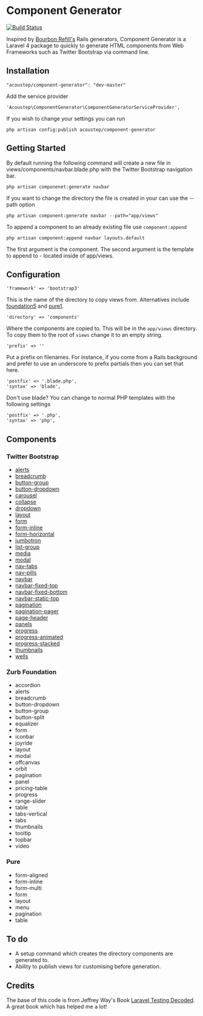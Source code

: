 # Component Generator

[![Build Status](https://travis-ci.org/acoustep/component-generator.svg?branch=master)](https://travis-ci.org/acoustep/component-generator)

Inspired by [Bourbon Refill's](http://refills.bourbon.io/) Rails generators, Component Generator is a Laravel 4 package to quickly to generate HTML components from Web Frameworks such as Twitter Bootstrap via command line.

## Installation

```
"acoustep/component-generator": "dev-master"
```

Add the service provider

```
'Acoustep\ComponentGenerator\ComponentGeneratorServiceProvider',
```

If you wish to change your settings you can run

```
php artisan config:publish acoustep/component-generator
```

## Getting Started

By default running the following command will create a new file in views/components/navbar.blade.php with the Twitter Bootstrap navigation bar.

```
php artisan componenet:generate navbar
```

If you want to change the directory the file is created in your can use the --path option

```
php artisan component:generate navbar --path="app/views"
```

To append a component to an already existing file use ```component:append```

```
php artisan component:append navbar layouts.default
```

The first argument is the component. The second argument is the template to append to - located inside of app/views.

## Configuration

```
'framework' => 'bootstrap3'
```

This is the name of the directory to copy views from.  Alternatives include [foundation5](http://foundation.zurb.com/docs/) and [pure1](http://purecss.io/).

```
'directory' => 'components'
```

Where the components are copied to.  This will be in the ```app/views``` directory.  To copy them to the root of ```views``` change it to an empty string.

```
'prefix' => ''
```

Put a prefix on filenames.  For instance, if you come from a Rails background and prefer to use an underscore to prefix partials then you can set that here.

```
'postfix' => '.blade.php',
'syntax' => 'blade',
```

Don't use blade? You can change to normal PHP templates with the following settings

```
'postfix' => '.php',
'syntax' => 'php',
```

## Components

### Twitter Bootstrap

* [alerts](http://getbootstrap.com/components/#alerts)
* [breadcrumb](http://getbootstrap.com/components/#breadcrumbs)
* [button-group](http://getbootstrap.com/components/#btn-groups)
* [button-dropdown](http://getbootstrap.com/components/#btn-dropdowns)
* [carousel](http://getbootstrap.com/javascript/#carousel)
* [collapse](http://getbootstrap.com/javascript/#collapse)
* [dropdown](http://getbootstrap.com/components/#dropdowns-example)
* [layout](http://getbootstrap.com/getting-started/#template)
* [form](http://getbootstrap.com/css/#forms-example)
* [form-inline](http://getbootstrap.com/css/#forms-inline)
* [form-horizontal](http://getbootstrap.com/css/#forms-horizontal)
* [jumbotron](http://getbootstrap.com/components/#jumbotron)
* [list-group](http://getbootstrap.com/components/#list-group)
* [media](http://getbootstrap.com/components/#media)
* [modal](http://getbootstrap.com/javascript/#modals)
* [nav-tabs](http://getbootstrap.com/components/#nav-tabs)
* [nav-pills](http://getbootstrap.com/components/#nav-pills)
* [navbar](http://getbootstrap.com/components/#navbar-default)
* [navbar-fixed-top](http://getbootstrap.com/components/#navbar-fixed-top)
* [navbar-fixed-bottom](http://getbootstrap.com/components/#navbar-fixed-bottom)
* [navbar-static-top](http://getbootstrap.com/components/#navbar-static-top)
* [pagination](http://getbootstrap.com/components/#pagination)
* [pagination-pager](http://getbootstrap.com/components/#pagination-pager)
* [page-header](http://getbootstrap.com/components/#page-header)
* [panels](http://getbootstrap.com/components/#panels)
* [progress](http://getbootstrap.com/components/#progress)
* [progress-animated](http://getbootstrap.com/components/#progress-animated)
* [progress-stacked](http://getbootstrap.com/components/#progress-stacked)
* [thumbnails](http://getbootstrap.com/components/#thumbnails)
* [wells](http://getbootstrap.com/components/#wells)

### Zurb Foundation

* accordion
* alerts
* breadcrumb
* button-dropdown
* button-group
* button-split
* equalizer
* form
* iconbar
* joyride
* layout
* modal
* offcanvas
* orbit
* pagination
* panel
* pricing-table
* progress
* range-slider
* table
* tabs-vertical
* tabs
* thumbnails
* tooltip
* topbar
* video

### Pure

* form-aligned
* form-inline
* form-multi
* form
* layout
* menu
* pagination
* table

## To do

* A setup command which creates the directory components are generated to.
* Ability to publish views for customising before generation.

## Credits

The base of this code is from Jeffrey Way's Book [Laravel Testing Decoded](https://leanpub.com/laravel-testing-decoded).  A great book which has helped me a lot!
